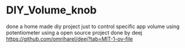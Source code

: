 # DIY_Volume_knob
done a home made diy project just to control  specific app volume using potentiometer using a open source project done by deej https://github.com/omriharel/deej?tab=MIT-1-ov-file

